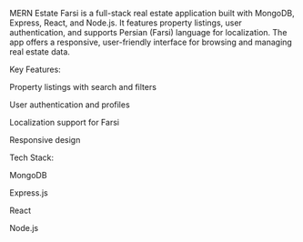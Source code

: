 MERN Estate Farsi is a full-stack real estate application built with MongoDB, Express, React, and Node.js. It features property listings, user authentication, and supports Persian (Farsi) language for localization. The app offers a responsive, user-friendly interface for browsing and managing real estate data.

Key Features:

Property listings with search and filters

User authentication and profiles

Localization support for Farsi

Responsive design

Tech Stack:

MongoDB

Express.js

React

Node.js

